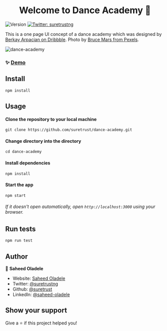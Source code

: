 <h1 align="center">Welcome to Dance Academy 👋</h1>
<p>
  <img alt="Version" src="https://img.shields.io/badge/version-0.1.0-blue.svg?cacheSeconds=2592000" />
  <a href="https://twitter.com/suretrustng" target="_blank">
    <img alt="Twitter: suretrustng" src="https://img.shields.io/twitter/follow/suretrustng.svg?style=social" />
  </a>
</p>

This is a one page UI concept of a dance academy which was designed by [Berkay Arpacian on Dribbble](https://dribbble.com/shots/8836789-Dance-Academy-Concept-UI-Design). Photo by [Bruce Mars from Pexels](https://www.pexels.com/photo/photography-of-a-woman-listening-to-music-783243/?utm_content=attributionCopyText&utm_medium=referral&utm_source=pexels).

![dance-academy](https://i.ibb.co/RB5NJSw/dance-academy.png)

### ✨ [Demo](https://dance-academy.netlify.com)

## Install

```sh
npm install
```

## Usage
#### Clone the repository to your local machine
`git clone https://github.com/suretrust/dance-academy.git`

#### Change directory into the directory
`cd dance-academy`

#### Install dependencies
`npm install`

#### Start the app
`npm start`

###### If it doesn't open automatically, open `http://localhost:3000` using your browser.


## Run tests

```sh
npm run test
```

## Author

👤 **Saheed Oladele**

- Website: [Saheed Oladele](https://saheedoladele.com)
- Twitter: [@suretrustng](https://twitter.com/suretrustng)
- Github: [@suretrust](https://github.com/suretrust)
- LinkedIn: [@saheed-oladele](https://linkedin.com/in/saheed-oladele)

## Show your support

Give a ⭐️ if this project helped you!
